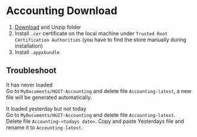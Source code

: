 # Accounting Download  

1. [Download](https://github.com/yunis-ali/accounting-download/raw/main/Setup_2.0.32.0_Test.zip) and Unzip folder    
2. Install `.cer` certificate on the local machine under `Trusted Root Certification Authorities` (you have to find the store manually during installation)  
3. Install `.appxbundle` 

## Troubleshoot  

It has never loaded  
Go to `MyDocuments/HGIT-Accounting` and delete file `Accounting-latest`, a new file will be generated automatically.  
  
It loaded yesterday but not today  
Go to `MyDocuments/HGIT-Accounting` and delete file `Accounting-latest`. Delete file `Accounting-<todays date>`. Copy and paste Yesterdays file and rename it to `Accounting-latest`.
